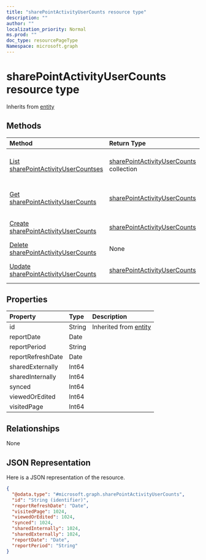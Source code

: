 ```yaml
---
title: "sharePointActivityUserCounts resource type"
description: ""
author: ""
localization_priority: Normal
ms.prod: ""
doc_type: resourcePageType
Namespace: microsoft.graph
---
```



# sharePointActivityUserCounts resource type




Inherits from [entity](../resources/entity.md)

## Methods
|Method|Return Type|Description|
|:---|:---|:---|
|[List sharePointActivityUserCountses](../api/sharepointactivityusercounts-list.md)|[sharePointActivityUserCounts](../resources/sharePointActivityUserCounts.md) collection|List properties and relationships of the [sharePointActivityUserCounts](../resources/sharepointactivityusercounts.md) objects.|
|[Get sharePointActivityUserCounts](../api/sharepointactivityusercounts-get.md)|[sharePointActivityUserCounts](../resources/sharePointActivityUserCounts.md)|Read properties and relationships of the [sharePointActivityUserCounts](../resources/sharepointactivityusercounts.md) object.|
|[Create sharePointActivityUserCounts](../api/sharepointactivityusercounts-create.md)|[sharePointActivityUserCounts](../resources/sharePointActivityUserCounts.md)|Create a new [sharePointActivityUserCounts](../resources/sharepointactivityusercounts.md) object.|
|[Delete sharePointActivityUserCounts](../api/sharepointactivityusercounts-delete.md)|None|Deletes a [sharePointActivityUserCounts](../resources/sharepointactivityusercounts.md).|
|[Update sharePointActivityUserCounts](../api/sharepointactivityusercounts-update.md)|[sharePointActivityUserCounts](../resources/sharePointActivityUserCounts.md)|Update the properties of a [sharePointActivityUserCounts](../resources/sharepointactivityusercounts.md) object.|

## Properties
|Property|Type|Description|
|:---|:---|:---|
|id|String| Inherited from [entity](../resources/entity.md)|
|reportDate|Date||
|reportPeriod|String||
|reportRefreshDate|Date||
|sharedExternally|Int64||
|sharedInternally|Int64||
|synced|Int64||
|viewedOrEdited|Int64||
|visitedPage|Int64||

## Relationships
None

## JSON Representation
Here is a JSON representation of the resource.
<!-- {
  "blockType": "resource",
  "keyProperty": "id",
  "@odata.type": "microsoft.graph.sharePointActivityUserCounts",
  "baseType": "microsoft.graph.entity",
  "openType": false
}
-->
``` json
{
  "@odata.type": "#microsoft.graph.sharePointActivityUserCounts",
  "id": "String (identifier)",
  "reportRefreshDate": "Date",
  "visitedPage": 1024,
  "viewedOrEdited": 1024,
  "synced": 1024,
  "sharedInternally": 1024,
  "sharedExternally": 1024,
  "reportDate": "Date",
  "reportPeriod": "String"
}
```

